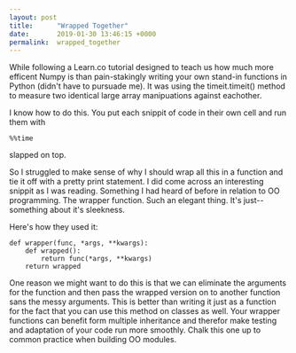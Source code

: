 ```yaml
---
layout: post
title:      "Wrapped Together"
date:       2019-01-30 13:46:15 +0000
permalink:  wrapped_together
---
```



While following a Learn.co tutorial designed to teach us how much more efficent Numpy is than pain-stakingly writing your own stand-in functions in Python (didn't have to pursuade me).   It was using the timeit.timeit() method to measure two identical large array manipuations against eachother.

I know how to do this.  You put each snippit of code in their own cell and run them with 

```
%%time
```

slapped on top.

So I struggled to make sense of why I should wrap all this in a function and tie it off with a pretty print statement.  I did come across an interesting snippit as I was reading.  Something I had heard of before in relation to OO programming.  The wrapper function.  Such an elegant thing.   It's just--something about it's sleekness.

Here's how they used it: 

```
def wrapper(func, *args, **kwargs):
    def wrapped():
        return func(*args, **kwargs)
    return wrapped
```


One reason we might want to do this is that we can eliminate the arguments for the function and then pass the wrapped version on to another function sans the messy arguments.  This is better than writing it just as a function for the fact that you can use this method on classes as well.  Your wrapper functions can benefit form multiple inheritance and therefor make testing and adaptation of your code run more smoothly.  Chalk this one up to common practice when building OO modules.
